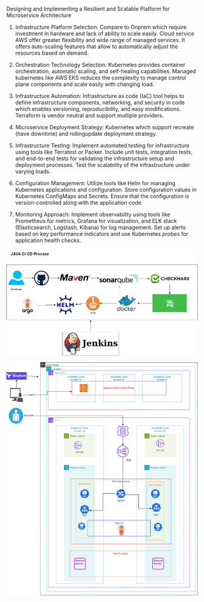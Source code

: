 Designing and Implementing a Resilient and Scalable Platform for Microservice Architecture

1. Infrastructure Platform Selection:
Compare to Onprem which require investment in hardware and lack of ability to scale easily.
Cloud service AWS offer greater flexibility and wide range of managed services. It offers auto-scaling features that allow to automatically adjust the resources based on demand.

2. Orchestration Technology Selection:
Kubernetes provides container orchestration, automatic scaling, and self-healing capabilities. Managed kubernetes like AWS EKS reduces the complexity to manage control plane components and scale easily with changing load.

3. Infrastructure Automation:
Infrastructure as code (IaC) tool helps to define infrastructure components, networking, and security in code which enables versioning, reproducibility, and easy modifications. Terraform is vendor neutral and support multiple providers.

4. Microservice Deployment Strategy:
Kubernetes which support recreate (have downtime) and rollingupdate deployment strategy. 

5. Infrastructure Testing:
Implement automated testing for infrastructure using tools like Terratest or Packer. Include unit tests, integration tests, and end-to-end tests for validating the infrastructure setup and deployment processes. Test the scalability of the infrastructure under varying loads.

6. Configuration Management:
Utilize tools like Helm for managing Kubernetes applications and configuration. Store configuration values in Kubernetes ConfigMaps and Secrets. Ensure that the configuration is version-controlled along with the application code.

7. Monitoring Approach:
Implement observability using tools like Prometheus for metrics, Grafana for visualization, and ELK stack (Elasticsearch, Logstash, Kibana) for log management. Set up alerts based on key performance indicators and use Kubernetes probes for application health checks.


![Alt text](<CI CD Flow.png>)

![Alt text](EKS.png)